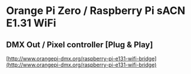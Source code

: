 # Orange Pi Zero / Raspberry Pi sACN E1.31 WiFi 
## DMX Out / Pixel controller [Plug & Play]

[http://www.orangepi-dmx.org/raspberry-pi-e131-wifi-bridge](http://www.orangepi-dmx.org/raspberry-pi-e131-wifi-bridge)